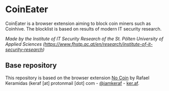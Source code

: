# CoinEater
CoinEater is a browser extension aiming to block coin miners such as Coinhive. The blocklist is based on results of modern IT security research.

*Made by the Institute of IT Security Research of the St. Pölten University of Applied Sciences (https://www.fhstp.ac.at/en/research/institute-of-it-security-research)*

## Base repository
This repository is based on the browser extension [No Coin](https://github.com/keraf/NoCoin) by Rafael Keramidas (keraf [at] protonmail [dot] com - [@iamkeraf](https://www.twitter.com/iamkeraf) - [ker.af](https://ker.af/).
